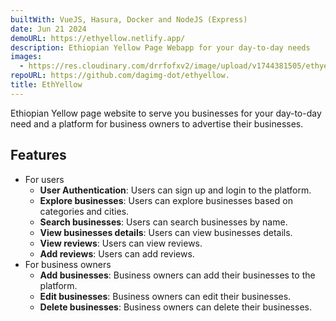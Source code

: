 ```yaml
---
builtWith: VueJS, Hasura, Docker and NodeJS (Express)
date: Jun 21 2024
demoURL: https://ethyellow.netlify.app/
description: Ethiopian Yellow Page Webapp for your day-to-day needs
images:
  - https://res.cloudinary.com/drrfofxv2/image/upload/v1744381505/ethyellow-1744381501-1.png
repoURL: https://github.com/dagimg-dot/ethyellow.
title: EthYellow
---
```


Ethiopian Yellow page website to serve you businesses for your day-to-day need and a platform for business owners to advertise their businesses.

## Features

- For users
  - **User Authentication**: Users can sign up and login to the platform.
  - **Explore businesses**: Users can explore businesses based on categories and cities.
  - **Search businesses**: Users can search businesses by name.
  - **View businesses details**: Users can view businesses details.
  - **View reviews**: Users can view reviews.
  - **Add reviews**: Users can add reviews.
- For business owners
  - **Add businesses**: Business owners can add their businesses to the platform.
  - **Edit businesses**: Business owners can edit their businesses.
  - **Delete businesses**: Business owners can delete their businesses.
